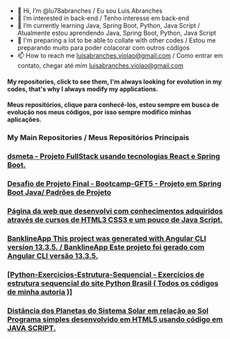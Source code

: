 - 👋 Hi, I’m @lu78abranches / Eu sou Luis Abranches
- 👀 I’m interested in back-end / Tenho interesse em back-end
- 🌱 I’m currently learning Java, Spring Boot, Python, Java Script / Atualmente estou aprendendo Java, Spring Boot, Python, Java Script
- 💞️ I'm preparing a lot to be able to collate with other codes / Estou me preparando muito para poder colacorar com outros códigos
- 📫 How to reach me luisabranches.violao@gmail.com / Como entrar em contato, chegar até mim luisabranches.violao@gmail.com

#### My repositories, click to see them, I'm always looking for evolution in my codes, that's why I always modify my applications. 
#### Meus repositórios, clique para conhecê-los, estou sempre em busca de evolução nos meus códigos, por isso sempre modifico minhas aplicações.

### My Main Repositories / Meus Repositórios Principais

### [dsmeta - Projeto FullStack usando tecnologias React e Spring Boot.](https://github.com/lu78abranches/dsmeta)
### [Desafio de Projeto Final - Bootcamp-GFT5 - Projeto em Spring Boot Java/ Padrões de Projeto ](https://github.com/lu78abranches/Exp-Padr-De-Projetos-Java-Desafio2)
### [Página da web que desenvolvi com conhecimentos adquiridos através de cursos de HTML3 CSS3 e um pouco de Java Script.](https://github.com/lu78abranches/luis-site)
### [BanklineApp This project was generated with Angular CLI version 13.3.5. / BanklineApp Este projeto foi gerado com Angular CLI versão 13.3.5.](https://github.com/lu78abranches/bankline-app)
### [[Python-Exercicios-Estrutura-Sequencial - Exercícios de estrutura sequencial do site Python Brasil ( Todos os códigos de minha autoria )]](https://github.com/lu78abranches/Python-Exercicios-Estrutura-Sequencial)
### [Distância dos Planetas do Sistema Solar em relação ao Sol Programa simples desenvolvido em HTML5 usando código em JAVA SCRIPT.](https://github.com/lu78abranches/planetas)






